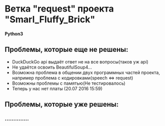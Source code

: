 # Ветка "request" проекта "Smarl_Fluffy_Brick"
#### Python3
## Проблемы, которые еще не решены:
 * DuckDuckGo api выдаёт ответ не на все вопросы(таков уж api)
 * Не удаётся освоить BeautifulSoup4...
 * Возможна проблема в общении двух программных частей проекта, например проблема с кодировками(speech <=> request)
 * Возможны проблемы с памятью(Не тестировалось)
 * Теперь у нас нет платы (20.07 2016 15:59)

## Проблемы, которые уже решены:
### ..............
